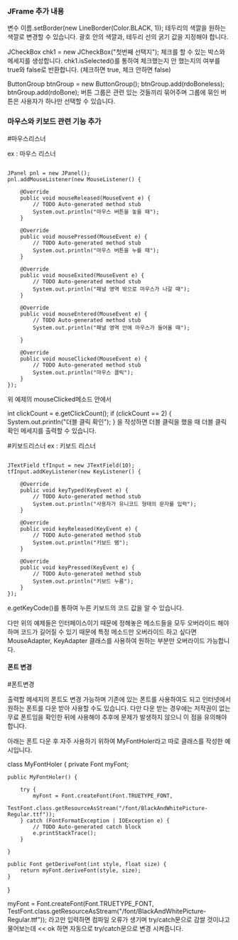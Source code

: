 


### JFrame 추가 내용

변수 이름.setBorder(new LineBorder(Color.BLACK, 1));
테두리의 색깔을 원하는 색깔로 변경할 수 있습니다. 
괄호 안의 색깔과, 테두리 선의 굵기 값을 지정해야 합니다.

JCheckBox chk1 = new JCheckBox("첫번째 선택지");
체크를 할 수 있는 박스와 메세지를 생성합니다.
chk1.isSelected()를 통하여 체크했는지 안 했는지의 여부를 true와 false로 반환합니다.
(체크하면 true, 체크 안하면 false)


ButtonGroup btnGroup = new ButtonGroup();
btnGroup.add(rdoBoneless);
btnGroup.add(rdoBone);
버튼 그룹은 관련 있는 것들끼리 묶어주며 그룹에 묶인 버튼은 사용자가 하나만 선택할 수 있습니다.


### 마우스와 키보드 관련 기능 추가
#마우스리스너

ex : 마우스 리스너
```

JPanel pnl = new JPanel();
pnl.addMouseListener(new MouseListener() {
			
	@Override
	public void mouseReleased(MouseEvent e) {
		// TODO Auto-generated method stub
		System.out.println("마우스 버튼을 놓을 때");
	}
			
	@Override
	public void mousePressed(MouseEvent e) {
		// TODO Auto-generated method stub
		System.out.println("마우스 버튼을 누를 때");
	}
			
	@Override
	public void mouseExited(MouseEvent e) {
		// TODO Auto-generated method stub
		System.out.println("패널 영역 밖으로 마우스가 나갈 때");
	}
		
	@Override
	public void mouseEntered(MouseEvent e) {
		// TODO Auto-generated method stub
		System.out.println("패널 영역 안에 마우스가 들어올 때");
				
	}
			
	@Override
	public void mouseClicked(MouseEvent e) {
		// TODO Auto-generated method stub
		System.out.println("마우스 클릭");
	}
});

```

위 예제의 mouseClicked메소드 안에서

int clickCount = e.getClickCount();
if (clickCount == 2) {
	System.out.println("더블 클릭 확인");
}
을 작성하면 더블 클릭을 했을 때 더블 클릭 확인 메세지를 출력할 수 있습니다.

#키보드리스너
ex : 키보드 리스너

```

JTextField tfInput = new JTextField(10);
tfInput.addKeyListener(new KeyListener() {
			
	@Override
	public void keyTyped(KeyEvent e) {
		// TODO Auto-generated method stub
		System.out.println("사용자가 유니코드 형태의 문자를 입력");
	}
	
	@Override
	public void keyReleased(KeyEvent e) {
		// TODO Auto-generated method stub
		System.out.println("키보드 뗌");
	}
			
	@Override
	public void keyPressed(KeyEvent e) {
		// TODO Auto-generated method stub
		System.out.println("키보드 누름");
	}
});
```

e.getKeyCode()를 통하여 누른 키보드의 코드 값을 알 수 있습니다.



다만 위의 예제들은 인터페이스이기 때문에 정해놓은 메소드들을 모두 오버라이드 해야 하며 코드가 길어질 수 있기 때문에 특정 메소드만 오버라이드 하고 싶다면
MouseAdapter, KeyAdapter 클래스를 사용하여 원하는 부분만 오버라이드 가능합니다.


#### 폰트 변경
#폰트변경

출력할 메세지의 폰트도 변경 가능하며 기존에 있는 폰트를 사용하여도 되고 인터넷에서 원하는 폰트를 다운 받아 사용할 수도 있습니다.
다만 다운 받는 경우에는 저작권이 없는 무료 폰트임을 확인한 뒤에 사용해야 추후에 문제가 발생하지 않으니 이 점을 유의해야 합니다.


아래는 폰트 다운 후 자주 사용하기 위하여 MyFontHoler라고 따로 클래스를 작성한 예시입니다.

class MyFontHoler {
	private Font myFont;

	public MyFontHoler() {

		try {
			myFont = Font.createFont(Font.TRUETYPE_FONT,
				TestFont.class.getResourceAsStream("/font/BlackAndWhitePicture-Regular.ttf"));
		} catch (FontFormatException | IOException e) {
			// TODO Auto-generated catch block
			e.printStackTrace();
		}

	}

	public Font getDeriveFont(int style, float size) {
		return myFont.deriveFont(style, size);
	}
}


myFont = Font.createFont(Font.TRUETYPE_FONT, TestFont.class.getResourceAsStream("/font/BlackAndWhitePicture-Regular.ttf"));
라고만 입력하면 컴파일 오류가 생기며 try/catch문으로 감쌀 것이냐고 물어보는데 \<< ok 하면 자동으로 try/catch문으로 변경 시켜줍니다.

